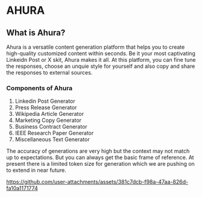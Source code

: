 # AHURA
## What is Ahura?
Ahura is a versatile content generation platform that helps you to create high-quality customized content within seconds. Be it your most captivating Linkeidn Post or X skit, Ahura makes it all. At this platform, you can fine tune the responses, choose an unquie style for yourself and also copy and share the responses to external sources.

### Components of Ahura
1. Linkedin Post Generator
2. Press Release Generator
3. Wikipedia Article Generator
4. Marketing Copy Generator
5. Business Contract Generator
6. IEEE Research Paper Generator
7. Miscellaneous Text Generator

The accuracy of generations are very high but the context may not match up to expectations. But you can always get the basic frame of reference. At present there is a limited token size for generation which we are pushing on to extend in near future.

https://github.com/user-attachments/assets/381c7dcb-f98a-47aa-826d-fa10a1171774


